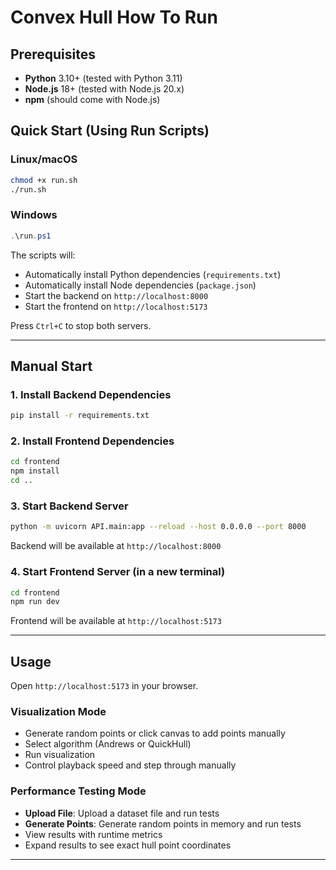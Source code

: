# Convex Hull How To Run


## Prerequisites

- **Python** 3.10+ (tested with Python 3.11)
- **Node.js** 18+ (tested with Node.js 20.x)
- **npm** (should come with Node.js)

## Quick Start (Using Run Scripts)

### Linux/macOS
```bash
chmod +x run.sh
./run.sh
```

### Windows
```powershell
.\run.ps1
```

The scripts will:
- Automatically install Python dependencies (`requirements.txt`)
- Automatically install Node dependencies (`package.json`)
- Start the backend on `http://localhost:8000`
- Start the frontend on `http://localhost:5173`

Press `Ctrl+C` to stop both servers.

---

## Manual Start

### 1. Install Backend Dependencies
```bash
pip install -r requirements.txt
```

### 2. Install Frontend Dependencies
```bash
cd frontend
npm install
cd ..
```

### 3. Start Backend Server
```bash
python -m uvicorn API.main:app --reload --host 0.0.0.0 --port 8000
```
Backend will be available at `http://localhost:8000`

### 4. Start Frontend Server (in a new terminal)
```bash
cd frontend
npm run dev
```
Frontend will be available at `http://localhost:5173`

---

## Usage

Open `http://localhost:5173` in your browser.

### Visualization Mode
- Generate random points or click canvas to add points manually
- Select algorithm (Andrews or QuickHull)
- Run visualization
- Control playback speed and step through manually

### Performance Testing Mode
- **Upload File**: Upload a dataset file and run tests
- **Generate Points**: Generate random points in memory and run tests
- View results with runtime metrics
- Expand results to see exact hull point coordinates

---